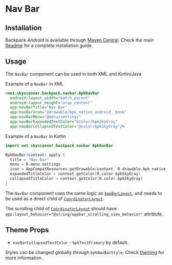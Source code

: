 # Nav Bar

## Installation

Backpack Android is available through [Maven Central](https://search.maven.org/artifact/net.skyscanner.backpack/backpack-android). Check the main [Readme](https://github.com/skyscanner/backpack-android#installation) for a complete installation guide.

## Usage

The `NavBar` component can be used in both XML and Kotlin/Java

Example of a `NavBar` in XML

```xml
<net.skyscanner.backpack.navbar.BpkNavBar
  android:layout_width="match_parent"
  android:layout_height="wrap_content"
  app:navBarTitle="Nav Bar"
  app:navBarIcon="@drawable/bpk_native_android__back"
  app:navBarMenu="@menu/settings"
  app:navBarExpandedTextColor="@color/bpkSkyGray"
  app:navBarCollapsedTextColor="@color/bpkSkyGray"/>
```

Example of a `NavBar` in Kotlin

```Kotlin
import net.skyscanner.backpack.navbar.BpkNavBar

BpkNavBar(context).apply {
  title = "Nav Bar"
  menu = R.menu.settings
  icon = AppCompatResources.getDrawable(context, R.drawable.bpk_native_android__back)
  expandedTitleColor = context.getColor(R.color.bpkSkyGray)
  collapsedTitleColor = context.getColor(R.color.bpkSkyGray)
}
```

The `NavBar` component uses the same logic as [`AppBarLayout`](https://developer.android.com/reference/android/support/design/widget/AppBarLayout),
and needs to be used as a direct child of [`CoordinatorLayout`](https://developer.android.com/reference/android/support/design/widget/CoordinatorLayout).

The scrolling child of [`CoordinatorLayout`](https://developer.android.com/reference/android/support/design/widget/CoordinatorLayout) should have
`app:layout_behavior="@string/appbar_scrolling_view_behavior"` attribute.

## Theme Props

- `navBarCollapsedTextColor` - `bpkTextPrimary` by default.

Styles can be changed globally through `bpkNavBarStyle`. Check [theming](https://github.com/Skyscanner/backpack-android/blob/main/docs/THEMING.md) for more information.

